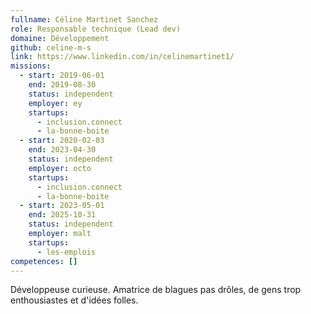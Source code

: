 ```yaml
---
fullname: Céline Martinet Sanchez
role: Responsable technique (Lead dev)
domaine: Développement
github: celine-m-s
link: https://www.linkedin.com/in/celinemartinet1/
missions:
  - start: 2019-06-01
    end: 2019-08-30
    status: independent
    employer: ey
    startups:
      - inclusion.connect
      - la-bonne-boite
  - start: 2020-02-03
    end: 2023-04-30
    status: independent
    employer: octo
    startups:
      - inclusion.connect
      - la-bonne-boite
  - start: 2023-05-01
    end: 2025-10-31
    status: independent
    employer: malt
    startups:
      - les-emplois
competences: []
---
```


Développeuse curieuse. Amatrice de blagues pas drôles, de gens trop enthousiastes et d'idées folles.
